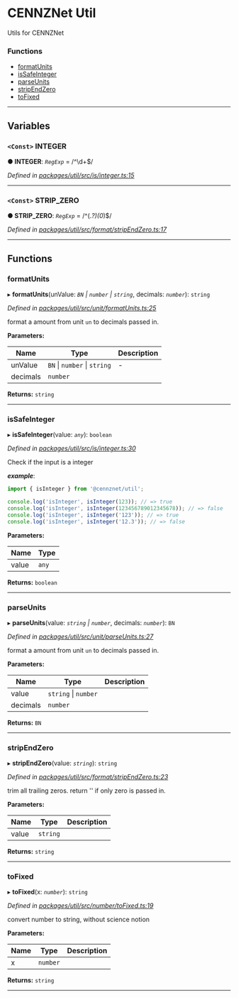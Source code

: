 # CENNZNet Util

Utils for CENNZNet

### Functions

* [formatUnits](_cennznet_util.md#formatunits)
* [isSafeInteger](_cennznet_util.md#issafeinteger)
* [parseUnits](_cennznet_util.md#parseunits)
* [stripEndZero](_cennznet_util.md#stripendzero)
* [toFixed](_cennznet_util.md#tofixed)

---

## Variables

<a id="integer"></a>

### `<Const>` INTEGER

**● INTEGER**: *`RegExp`* =  /^\d+$/

*Defined in [packages/util/src/is/integer.ts:15](https://github.com/cennznet/api.js/blob/2ff9821/packages/util/src/is/integer.ts#L15)*

___
<a id="strip_zero"></a>

### `<Const>` STRIP_ZERO

**● STRIP_ZERO**: *`RegExp`* =  /^(.*?)(0*)$/

*Defined in [packages/util/src/format/stripEndZero.ts:17](https://github.com/cennznet/api.js/blob/2ff9821/packages/util/src/format/stripEndZero.ts#L17)*

___

## Functions

<a id="formatunits"></a>

###  formatUnits

▸ **formatUnits**(unValue: *`BN` \| `number` \| `string`*, decimals: *`number`*): `string`

*Defined in [packages/util/src/unit/formatUnits.ts:25](https://github.com/cennznet/api.js/blob/2ff9821/packages/util/src/unit/formatUnits.ts#L25)*

format a amount from unit `un` to decimals passed in.

**Parameters:**

| Name | Type | Description |
| ------ | ------ | ------ |
| unValue | `BN` \| `number` \| `string` |  \- |
| decimals | `number` |   |

**Returns:** `string`

___
<a id="issafeinteger"></a>

###  isSafeInteger

▸ **isSafeInteger**(value: *`any`*): `boolean`

*Defined in [packages/util/src/is/integer.ts:30](https://github.com/cennznet/api.js/blob/2ff9821/packages/util/src/is/integer.ts#L30)*

Check if the input is a integer

*__example__*:   

```javascript
import { isInteger } from '@cennznet/util';

console.log('isInteger', isInteger(123)); // => true
console.log('isInteger', isInteger(123456789012345678)); // => false
console.log('isInteger', isInteger('123')); // => true
console.log('isInteger', isInteger('12.3')); // => false
```

**Parameters:**

| Name | Type |
| ------ | ------ |
| value | `any` |

**Returns:** `boolean`

___
<a id="parseunits"></a>

###  parseUnits

▸ **parseUnits**(value: *`string` \| `number`*, decimals: *`number`*): `BN`

*Defined in [packages/util/src/unit/parseUnits.ts:27](https://github.com/cennznet/api.js/blob/2ff9821/packages/util/src/unit/parseUnits.ts#L27)*

format a amount from unit `un` to decimals passed in.

**Parameters:**

| Name | Type | Description |
| ------ | ------ | ------ |
| value | `string` \| `number` |
| decimals | `number` |   |

**Returns:** `BN`

___
<a id="stripendzero"></a>

###  stripEndZero

▸ **stripEndZero**(value: *`string`*): `string`

*Defined in [packages/util/src/format/stripEndZero.ts:23](https://github.com/cennznet/api.js/blob/2ff9821/packages/util/src/format/stripEndZero.ts#L23)*

trim all trailing zeros. return '' if only zero is passed in.

**Parameters:**

| Name | Type | Description |
| ------ | ------ | ------ |
| value | `string` |   |

**Returns:** `string`

___
<a id="tofixed"></a>

###  toFixed

▸ **toFixed**(x: *`number`*): `string`

*Defined in [packages/util/src/number/toFixed.ts:19](https://github.com/cennznet/api.js/blob/2ff9821/packages/util/src/number/toFixed.ts#L19)*

convert number to string, without science notion

**Parameters:**

| Name | Type | Description |
| ------ | ------ | ------ |
| x | `number` |   |

**Returns:** `string`


___


